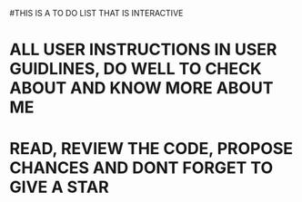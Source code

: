 #THIS IS A TO DO LIST THAT IS INTERACTIVE

# ALL USER INSTRUCTIONS IN USER GUIDLINES, DO WELL TO CHECK ABOUT AND KNOW MORE ABOUT ME 

# READ, REVIEW THE CODE, PROPOSE CHANCES AND DONT FORGET TO GIVE A STAR
